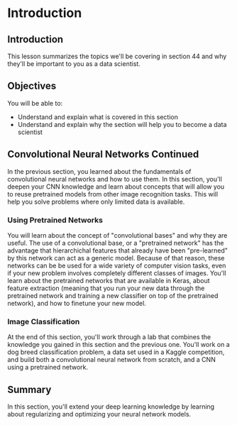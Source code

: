 
# Introduction

## Introduction

This lesson summarizes the topics we'll be covering in section 44 and why they'll be important to you as a data scientist.

## Objectives
You will be able to:
* Understand and explain what is covered in this section
* Understand and explain why the section will help you to become a data scientist

## Convolutional Neural Networks Continued

In the previous section, you learned about the fundamentals of convolutional neural networks and how to use them. In this section, you'll deepen your CNN knowledge and learn about concepts that will allow you to reuse pretrained models from other image recognition tasks. This will help you solve problems where only limited data is available.

### Using Pretrained Networks

You will learn about the concept of "convolutional bases" and why they are useful. The use of a convolutional base, or a "pretrained network" has the advantage that hierarchichal features that already have been "pre-learned" by this network can act as a generic model. Because of that reason, these networks can be be used for a wide variety of computer vision tasks, even if your new problem involves completely different classes of images. You'll learn about the pretrained networks that are available in Keras, about feature extraction (meaning that you run your new data through the pretrained network and training a new classifier on top of the pretrained network), and how to finetune your new model.


### Image Classification 

At the end of this section, you'll work through a lab that combines the knowledge you gained in this section and the previous one. You'll work on a dog breed classification problem, a data set used in a Kaggle competition, and build both a convolutional neural network from scratch, and a CNN using a pretrained network.


## Summary

In this section, you'll extend your deep learning knowledge by learning about regularizing and optimizing your neural network models. 
